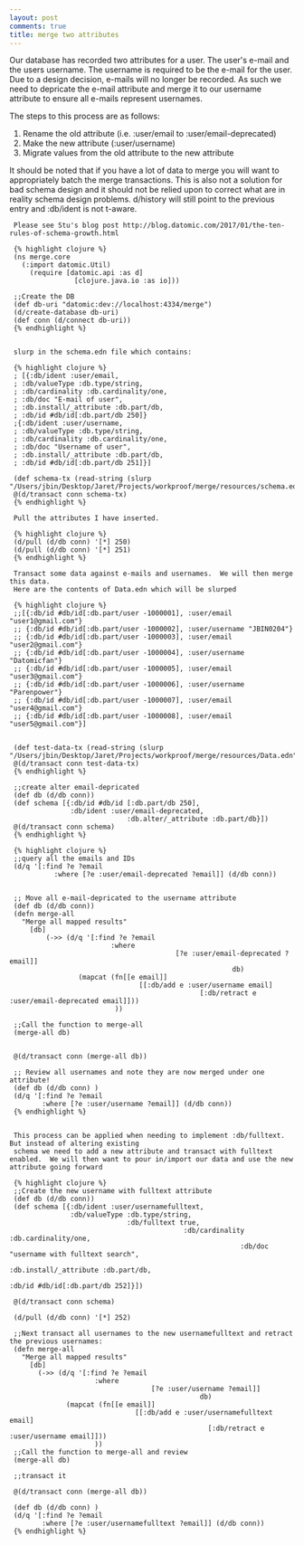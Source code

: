 ```yaml
---
layout: post
comments: true
title: merge two attributes
---
```


Our database has recorded two attributes for a user.  The user's e-mail and the users username.
The username is required to be the e-mail for the user.  Due to a design decision, e-mails will no longer
be recorded.  As such we need to depricate the e-mail attribute and merge it to our username attribute to ensure
all e-mails represent usernames.

The steps to this process are as follows:

 1. Rename the old attribute (i.e. :user/email to :user/email-deprecated)
  2. Make the new attribute (:user/username)
   3. Migrate values from the old attribute to the new attribute

   It should be noted that if you have a lot of data to merge you will want to appropriately batch the
   merge transactions.  This is also not a solution for bad schema design and it should not be relied upon
   to correct what are in reality schema design problems.  d/history will still point to the previous entry
    and :db/ident is not t-aware.

     Please see Stu's blog post http://blog.datomic.com/2017/01/the-ten-rules-of-schema-growth.html

     {% highlight clojure %}
     (ns merge.core
       (:import datomic.Util)
         (require [datomic.api :as d]
                    [clojure.java.io :as io]))

     ;;Create the DB
     (def db-uri "datomic:dev://localhost:4334/merge")
     (d/create-database db-uri)
     (def conn (d/connect db-uri))
     {% endhighlight %}


     slurp in the schema.edn file which contains:

     {% highlight clojure %}
     ; [{:db/ident :user/email,
     ; :db/valueType :db.type/string,
     ; :db/cardinality :db.cardinality/one,
     ; :db/doc "E-mail of user",
     ; :db.install/_attribute :db.part/db,
     ; :db/id #db/id[:db.part/db 250]}
     ;{:db/ident :user/username,
     ; :db/valueType :db.type/string,
     ; :db/cardinality :db.cardinality/one,
     ; :db/doc "Username of user",
     ; :db.install/_attribute :db.part/db,
     ; :db/id #db/id[:db.part/db 251]}]

     (def schema-tx (read-string (slurp "/Users/jbin/Desktop/Jaret/Projects/workproof/merge/resources/schema.edn")))
     @(d/transact conn schema-tx)
     {% endhighlight %}

     Pull the attributes I have inserted.

     {% highlight clojure %}
     (d/pull (d/db conn) '[*] 250)
     (d/pull (d/db conn) '[*] 251)
     {% endhighlight %}

     Transact some data against e-mails and usernames.  We will then merge this data.
     Here are the contents of Data.edn which will be slurped

     {% highlight clojure %}
     ;;[{:db/id #db/id[:db.part/user -1000001], :user/email "user1@gmail.com"}
     ;; {:db/id #db/id[:db.part/user -1000002], :user/username "JBIN0204"}
     ;; {:db/id #db/id[:db.part/user -1000003], :user/email "user2@gmail.com"}
     ;; {:db/id #db/id[:db.part/user -1000004], :user/username "Datomicfan"}
     ;; {:db/id #db/id[:db.part/user -1000005], :user/email "user3@gmail.com"}
     ;; {:db/id #db/id[:db.part/user -1000006], :user/username "Parenpower"}
     ;; {:db/id #db/id[:db.part/user -1000007], :user/email "user4@gmail.com"}
     ;; {:db/id #db/id[:db.part/user -1000008], :user/email "user5@gmail.com"}]


     (def test-data-tx (read-string (slurp "/Users/jbin/Desktop/Jaret/Projects/workproof/merge/resources/Data.edn")))
     @(d/transact conn test-data-tx)
     {% endhighlight %}

     ;;create alter email-depricated
     (def db (d/db conn))
     (def schema [{:db/id #db/id [:db.part/db 250],
                   :db/ident :user/email-deprecated,
                                 :db.alter/_attribute :db.part/db}])
     @(d/transact conn schema)
     {% endhighlight %}

     {% highlight clojure %}
     ;;query all the emails and IDs
     (d/q '[:find ?e ?email
               :where [?e :user/email-deprecated ?email]] (d/db conn))


     ;; Move all e-mail-depricated to the username attribute
     (def db (d/db conn))
     (defn merge-all
       "Merge all mapped results"
         [db]
             (->> (d/q '[:find ?e ?email
                             :where
                                             [?e :user/email-deprecated ?email]]
                                                           db)
                     (mapcat (fn[[e email]]
                                    [[:db/add e :user/username email]
                                                   [:db/retract e :user/email-deprecated email]]))
                              ))

     ;;Call the function to merge-all
     (merge-all db)


     @(d/transact conn (merge-all db))

     ;; Review all usernames and note they are now merged under one attribute!
     (def db (d/db conn) )
     (d/q '[:find ?e ?email
            :where [?e :user/username ?email]] (d/db conn))
     {% endhighlight %}


     This process can be applied when needing to implement :db/fulltext. But instead of altering existing
     schema we need to add a new attribute and transact with fulltext enabled.  We will then want to pour in/import our data and use the new attribute going forward

     {% highlight clojure %}
     ;;Create the new username with fulltext attribute
     (def db (d/db conn))
     (def schema [{:db/ident :user/usernamefulltext,
                   :db/valueType :db.type/string,
                                 :db/fulltext true,
                                               :db/cardinality :db.cardinality/one,
                                                             :db/doc "username with fulltext search",
                                                                           :db.install/_attribute :db.part/db,
                                                                                         :db/id #db/id[:db.part/db 252]}])

     @(d/transact conn schema)

     (d/pull (d/db conn) '[*] 252)

     ;;Next transact all usernames to the new usernamefulltext and retract the previous usernames:
     (defn merge-all
       "Merge all mapped results"
         [db]
           (->> (d/q '[:find ?e ?email
                         :where
                                       [?e :user/username ?email]]
                                                   db)
                  (mapcat (fn[[e email]]
                                   [[:db/add e :user/usernamefulltext email]
                                                     [:db/retract e :user/username email]]))
                         ))
     ;;Call the function to merge-all and review
     (merge-all db)

     ;;transact it

     @(d/transact conn (merge-all db))

     (def db (d/db conn) )
     (d/q '[:find ?e ?email
            :where [?e :user/usernamefulltext ?email]] (d/db conn))
     {% endhighlight %}



